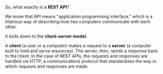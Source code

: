 So, what exactly is a **REST API**?

We know that API means "application programming interface," which is a hilarious way of describing how two computers communicate with each other.

It boils down to the **client-server model**.

A **client** (a user or a computer) makes a request to a **server** (a computer built to hold and *serve* resources). The server, then, sends a response back to the client. In the case of REST APIs, the requests and responses are handled via HTTP, a communications protocol that standardizes the way in which requests and responses are made.
